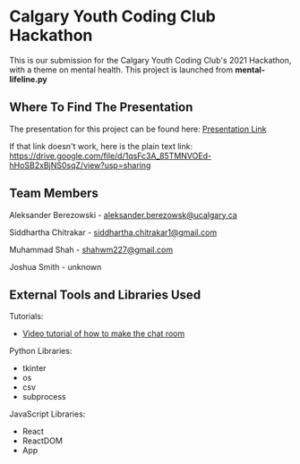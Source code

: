 # Calgary Youth Coding Club Hackathon

This is our submission for the Calgary Youth Coding Club's 2021 Hackathon, with a theme on mental health. This project is launched from **mental-lifeline.py**

## Where To Find The Presentation

The presentation for this project can be found here: [Presentation Link](https://drive.google.com/file/d/1qsFc3A_85TMNVOEd-hHoSB2xBjNS0sqZ/view?usp=sharing)

If that link doesn't work, here is the plain text link: 
https://drive.google.com/file/d/1qsFc3A_85TMNVOEd-hHoSB2xBjNS0sqZ/view?usp=sharing


## Team Members

Aleksander Berezowski - aleksander.berezowsk@ucalgary.ca

Siddhartha Chitrakar - siddhartha.chitrakar1@gmail.com

Muhammad Shah - shahwm227@gmail.com

Joshua Smith - unknown

## External Tools and Libraries Used

Tutorials:
* [Video tutorial of how to make the chat room](https://www.youtube.com/watch?v=jcOKU9f86XE&t=806s)

Python Libraries:
* tkinter
* os
* csv
* subprocess 

JavaScript Libraries:
* React
* ReactDOM
* App
